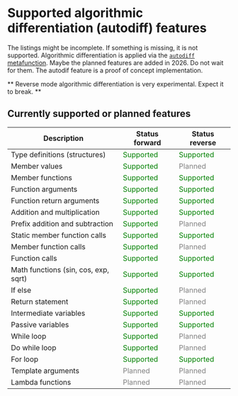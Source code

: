 # Supported algorithmic differentiation (autodiff) features

The listings might be incomplete. If something is missing, it is not supported. Algorithmic differentiation is applied via the [`autodiff` metafunction](../cpp2/metafunctions.md#autodiff). Maybe the planned features are added in 2026. Do not wait for them. The autodif feature is a proof of concept implementation.

** Reverse mode algorithmic differentiation is very experimental. Expect it to break. **

## Currently supported or planned features

| Description | Status forward | Status reverse |
| --- | --- | --- |
| Type definitions (structures) | <span style="color:green">Supported</span> | <span style="color:green">Supported</span> |
| Member values | <span style="color:green">Supported</span> | <span style="color:gray">Planned</span> |
| Member functions | <span style="color:green">Supported</span> | <span style="color:green">Supported</span> |
| Function arguments | <span style="color:green">Supported</span> | <span style="color:green">Supported</span> |
| Function return arguments | <span style="color:green">Supported</span> | <span style="color:green">Supported</span> |
| Addition and multiplication | <span style="color:green">Supported</span> | <span style="color:green">Supported</span> |
| Prefix addition and subtraction | <span style="color:green">Supported</span> | <span style="color:gray">Planned</span> |
| Static member function calls | <span style="color:green">Supported</span> | <span style="color:green">Supported</span> |
| Member function calls | <span style="color:green">Supported</span> | <span style="color:gray">Planned</span> |
| Function calls | <span style="color:green">Supported</span> | <span style="color:green">Supported</span> |
| Math functions (sin, cos, exp, sqrt) | <span style="color:green">Supported</span> | <span style="color:green">Supported</span> |
| If else | <span style="color:green">Supported</span> | <span style="color:gray">Planned</span> |
| Return statement | <span style="color:green">Supported</span> | <span style="color:gray">Planned</span> |
| Intermediate variables | <span style="color:green">Supported</span> | <span style="color:green">Supported</span> |
| Passive variables | <span style="color:green">Supported</span> | <span style="color:green">Supported</span> |
| While loop | <span style="color:green">Supported</span> | <span style="color:gray">Planned</span> |
| Do while loop | <span style="color:green">Supported</span> | <span style="color:gray">Planned</span> |
| For loop | <span style="color:green">Supported</span> | <span style="color:green">Supported</span> |
| Template arguments |  <span style="color:gray">Planned</span> |  <span style="color:gray">Planned</span> |
| Lambda functions |  <span style="color:gray">Planned</span> |  <span style="color:gray">Planned</span> |





